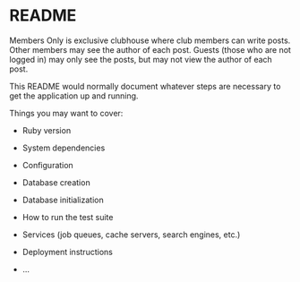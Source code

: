 # README

Members Only is exclusive clubhouse where club members can write posts. Other members may see the author of each post. Guests (those who are not logged in) may only see the posts, but may not view the author of each post.

This README would normally document whatever steps are necessary to get the
application up and running.

Things you may want to cover:

* Ruby version

* System dependencies

* Configuration

* Database creation

* Database initialization

* How to run the test suite

* Services (job queues, cache servers, search engines, etc.)

* Deployment instructions

* ...
